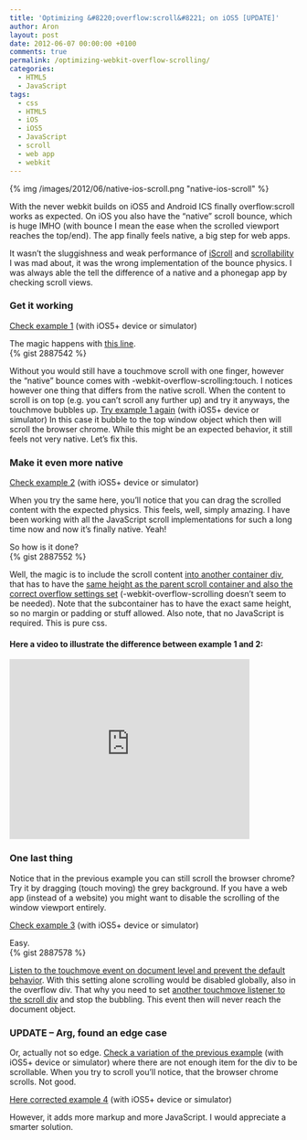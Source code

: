 ```yaml
---
title: 'Optimizing &#8220;overflow:scroll&#8221; on iOS5 [UPDATE]'
author: Aron
layout: post
date: 2012-06-07 00:00:00 +0100
comments: true
permalink: /optimizing-webkit-overflow-scrolling/
categories:
  - HTML5
  - JavaScript
tags:
  - css
  - HTML5
  - iOS
  - iOS5
  - JavaScript
  - scroll
  - web app
  - webkit
---
```

{% img /images/2012/06/native-ios-scroll.png "native-ios-scroll" %}

With the never webkit builds on iOS5 and Android ICS finally overflow:scroll works as expected. On iOS you also have the &#8220;native&#8221; scroll bounce, which is huge IMHO (with bounce I mean the ease when the scrolled viewport reaches the top/end). The app finally feels native, a big step for web apps.

<!--more-->

It wasn&#8217;t the sluggishness and weak performance of <a href="http://cubiq.org/iscroll" target="_blank">iScroll</a> and <a href="http://joehewitt.github.com/scrollability/" target="_blank">scrollability</a> I was mad about, it was the wrong implementation of the bounce physics. I was always able the tell the difference of a native and a phonegap app by checking scroll views.

### Get it working

<a href="http://aronwoost.github.com/optimize-webkit-overflow-scrolling/1.html" target="_blank">Check example 1</a> (with iOS5+ device or simulator)

The magic happens with <a href="https://github.com/aronwoost/optimize-webkit-overflow-scrolling/blob/gh-pages/1.html#L23" target="_blank">this line</a>.  
{% gist 2887542 %}

Without you would still have a touchmove scroll with one finger, however the &#8220;native&#8221; bounce comes with -webkit-overflow-scrolling:touch. I notices however one thing that differs from the native scroll. When the content to scroll is on top (e.g. you can&#8217;t scroll any further up) and try it anyways, the touchmove bubbles up. <a href="http://aronwoost.github.com/optimize-webkit-overflow-scrolling/1.html" target="_blank">Try example 1 again</a> (with iOS5+ device or simulator) In this case it bubble to the top window object which then will scroll the browser chrome. While this might be an expected behavior, it still feels not very native. Let&#8217;s fix this. 

### Make it even more native

<a href="http://aronwoost.github.com/optimize-webkit-overflow-scrolling/2.html" target="_blank">Check example 2</a> (with iOS5+ device or simulator) 

When you try the same here, you&#8217;ll notice that you can drag the scrolled content with the expected physics. This feels, well, simply amazing. I have been working with all the JavaScript scroll implementations for such a long time now and now it&#8217;s finally native. Yeah! 

So how is it done?  
{% gist 2887552 %}
  
Well, the magic is to include the scroll content <a href="https://github.com/aronwoost/optimize-webkit-overflow-scrolling/blob/gh-pages/2.html#L57" target="_blank">into another container div</a>, that has to have the <a href="https://github.com/aronwoost/optimize-webkit-overflow-scrolling/blob/gh-pages/2.html#L26" target="_blank">same height as the parent scroll container and also the correct overflow settings set</a> (-webkit-overflow-scrolling doesn&#8217;t seem to be needed). Note that the subcontainer has to have the exact same height, so no margin or padding or stuff allowed. Also note, that no JavaScript is required. This is pure css.

#### Here a video to illustrate the difference between example 1 and 2:

<iframe src="http://www.youtube.com/embed/Yjch40sp4Po" frameborder="0" width="420" height="315"></iframe>


### One last thing

Notice that in the previous example you can still scroll the browser chrome? Try it by dragging (touch moving) the grey background. If you have a web app (instead of a website) you might want to disable the scrolling of the window viewport entirely.

<a href="http://aronwoost.github.com/optimize-webkit-overflow-scrolling/3.html" target="_blank">Check example 3</a> (with iOS5+ device or simulator)

Easy.  
{% gist 2887578 %}
  
<a href="https://github.com/aronwoost/optimize-webkit-overflow-scrolling/blob/gh-pages/3.html#L40" target="_blank">Listen to the touchmove event on document level and prevent the default behavior</a>. With this setting alone scrolling would be disabled globally, also in the overflow div. That why you need to set <a href="https://github.com/aronwoost/optimize-webkit-overflow-scrolling/blob/gh-pages/3.html#L57" target="_blank">another touchmove listener to the scroll div</a> and stop the bubbling. This event then will never reach the document object.

### UPDATE &#8211; Arg, found an edge case

Or, actually not so edge. <a href="http://aronwoost.github.com/optimize-webkit-overflow-scrolling/3a.html" target="_blank">Check a variation of the previous example</a> (with iOS5+ device or simulator) where there are not enough item for the div to be scrollable. When you try to scroll you&#8217;ll notice, that the browser chrome scrolls. Not good.

<a href="http://aronwoost.github.com/optimize-webkit-overflow-scrolling/4.html" target="_blank">Here corrected example 4</a> (with iOS5+ device or simulator)

However, it adds more markup and more JavaScript. I would appreciate a smarter solution. 